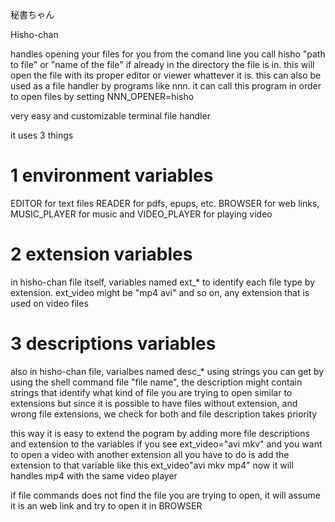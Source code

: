 秘書ちゃん

Hisho-chan

handles opening your files for you from the comand line
you call hisho "path to file" or "name of the file" if already in the directory the file is in.
this will open the file with its proper editor or viewer whattever it is.
this can also be used as a file handler by programs like nnn. it can call this program in order to open files by setting NNN_OPENER=hisho

very easy and customizable terminal file handler

it uses 3 things

# 1 environment variables
EDITOR for text files READER for pdfs, epups, etc. BROWSER for web links, MUSIC_PLAYER for music and VIDEO_PLAYER for playing video
# 2 extension variables
in hisho-chan file itself, variables named ext_* to identify each file type by extension. ext_video might be "mp4 avi" and so on, any extension that is used on video files
# 3 descriptions variables
also in hisho-chan file, varialbes named desc_* using strings you can get by using the shell command file "file name", the description might contain strings that identify what kind of file you are trying to open similar to extensions
but since it is possible to have files without extension, and wrong file extensions, we check for both and file description takes priority

this way it is easy to extend the pogram by adding more file descriptions and extension to the variables
if you see ext_video="avi mkv" and you want to open a video with another extension all you have to do is add the extension to that variable like this
ext_video"avi mkv mp4" now it will handles mp4 with the same video player

if file commands does not find the file you are trying to open, it will assume it is an web link and try to open it in BROWSER
